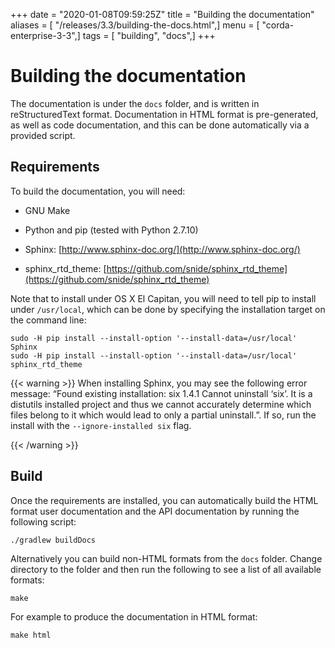 +++
date = "2020-01-08T09:59:25Z"
title = "Building the documentation"
aliases = [ "/releases/3.3/building-the-docs.html",]
menu = [ "corda-enterprise-3-3",]
tags = [ "building", "docs",]
+++


# Building the documentation

The documentation is under the `docs` folder, and is written in reStructuredText format. Documentation in HTML format
            is pre-generated, as well as code documentation, and this can be done automatically via a provided script.


## Requirements

To build the documentation, you will need:


* GNU Make


* Python and pip (tested with Python 2.7.10)


* Sphinx: [http://www.sphinx-doc.org/](http://www.sphinx-doc.org/)


* sphinx_rtd_theme: [https://github.com/snide/sphinx_rtd_theme](https://github.com/snide/sphinx_rtd_theme)


Note that to install under OS X El Capitan, you will need to tell pip to install under `/usr/local`, which can be
                done by specifying the installation target on the command line:

```shell
sudo -H pip install --install-option '--install-data=/usr/local' Sphinx
sudo -H pip install --install-option '--install-data=/usr/local' sphinx_rtd_theme
```

{{< warning >}}
When installing Sphinx, you may see the following error message: “Found existing installation: six 1.4.1
                    Cannot uninstall ‘six’. It is a distutils installed project and thus we cannot accurately determine which files
                    belong to it which would lead to only a partial uninstall.”. If so, run the install with the
                    `--ignore-installed six` flag.

{{< /warning >}}


## Build

Once the requirements are installed, you can automatically build the HTML format user documentation and the API
                documentation by running the following script:

```shell
./gradlew buildDocs
```
Alternatively you can build non-HTML formats from the `docs` folder. Change directory to the folder and then run the
                following to see a list of all available formats:

```shell
make
```
For example to produce the documentation in HTML format:

```shell
make html
```

